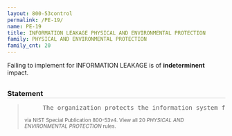 ```yaml
---
layout: 800-53control
permalink: /PE-19/
name: PE-19
title: INFORMATION LEAKAGE PHYSICAL AND ENVIRONMENTAL PROTECTION
family: PHYSICAL AND ENVIRONMENTAL PROTECTION
family_cnt: 20
---
```

<p class="text-">Failing to implement for INFORMATION LEAKAGE is of <b>indeterminent</b> impact.</p>

<h3 style="border-bottom:1px solid #ddd;margin:30px 0 8px 0;">Statement</h3>
<blockquote>
<pre>     The organization protects the information system from information leakage due to electromagnetic signals emanations. 
</pre>
<p><small>via NIST Special Publication 800-53v4. View all 20 <i>PHYSICAL AND ENVIRONMENTAL PROTECTION</i> rules. <a href="/cce/ssg/group/$Group_id"><span class="glyphicon glyphicon-link"></span></a> </small></p>
</blockquote>


